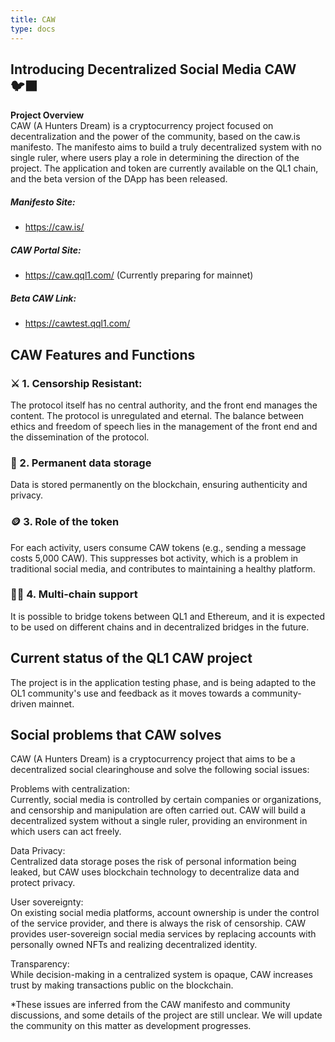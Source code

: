 ```yaml
---
title: CAW
type: docs
---
```

## Introducing Decentralized Social Media CAW 🐦‍⬛  

**Project Overview**  
CAW (A Hunters Dream) is a cryptocurrency project focused on decentralization and the power of the community, based on the caw.is manifesto.
The manifesto aims to build a truly decentralized system with no single ruler, where users play a role in determining the direction of the project.
The application and token are currently available on the QL1 chain, and the beta version of the DApp has been released.

##### **Manifesto Site:**
- https://caw.is/

##### **CAW Portal Site:**
- https://caw.qql1.com/  (Currently preparing for mainnet)

##### **Beta CAW Link:**
- https://cawtest.qql1.com/

## CAW Features and Functions

### ⚔️ 1. Censorship Resistant:

The protocol itself has no central authority, and the front end manages the content. The protocol is unregulated and eternal. The balance between ethics and freedom of speech lies in the management of the front end and the dissemination of the protocol.

### 💾 2. Permanent data storage

Data is stored permanently on the blockchain, ensuring authenticity and privacy.

### 🪙 3. Role of the token

For each activity, users consume CAW tokens (e.g., sending a message costs 5,000 CAW). This suppresses bot activity, which is a problem in traditional social media, and contributes to maintaining a healthy platform.  
  
### ⛓️‍💥 4. Multi-chain support  
It is possible to bridge tokens between QL1 and Ethereum, and it is expected to be used on different chains and in decentralized bridges in the future.  

## Current status of the QL1 CAW project  
The project is in the application testing phase, and is being adapted to the OL1 community's use and feedback as it moves towards a community-driven mainnet.  

## Social problems that CAW solves  
CAW (A Hunters Dream) is a cryptocurrency project that aims to be a decentralized social clearinghouse and solve the following social issues:  
  
Problems with centralization:  
Currently, social media is controlled by certain companies or organizations, and censorship and manipulation are often carried out. CAW will build a decentralized system without a single ruler, providing an environment in which users can act freely.  
  
Data Privacy:  
Centralized data storage poses the risk of personal information being leaked, but CAW uses blockchain technology to decentralize data and protect privacy.  
  
User sovereignty:  
On existing social media platforms, account ownership is under the control of the service provider, and there is always the risk of censorship.
CAW provides user-sovereign social media services by replacing accounts with personally owned NFTs and realizing decentralized identity.  
  
Transparency:  
While decision-making in a centralized system is opaque, CAW increases trust by making transactions public on the blockchain.  
  
*These issues are inferred from the CAW manifesto and community discussions, and some details of the project are still unclear.
We will update the community on this matter as development progresses.  
  







